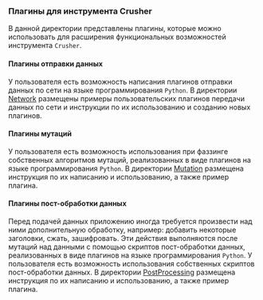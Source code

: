 ### Плагины для инструмента Crusher
В данной директории представлены плагины, которые можно использовать для расширения функциональных возможностей инструмента `Crusher`.

#### Плагины отправки данных
У пользователя есть возможность написания плагинов отправки данных по сети на языке программирования `Python`. 
В директории [Network](Network) размещены примеры пользовательских плагинов передачи данных по сети и инструкции по их использованию
и созданию новых плагинов.

#### Плагины мутаций  
У пользователя есть возможность использования при фаззинге собственных алгоритмов мутаций, реализованных в виде плагинов на языке программирования `Python`. 
В директории [Mutation](Mutation) размещена инструкция по их написанию и использованию, а также пример плагина.

#### Плагины пост-обработки данных  
Перед подачей данных приложению иногда требуется произвести над ними дополнительную обработку, например: добавить некоторые заголовки, сжать, зашифровать.
Эти действия выполняются после мутаций над данными с помощью скриптов пост-обработки данных, реализованных в виде плагинов на языке программирования `Python`.
У пользователя есть возможность использования собственных скриптов пост-обработки данных.
В директории [PostProcessing](PostProcessing) размещена инструкция по их написанию и использованию, а также пример плагина.
